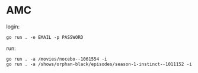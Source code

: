 # AMC

login:

~~~
go run . -e EMAIL -p PASSWORD
~~~

run:

~~~
go run . -a /movies/nocebo--1061554 -i
go run . -a /shows/orphan-black/episodes/season-1-instinct--1011152 -i
~~~
